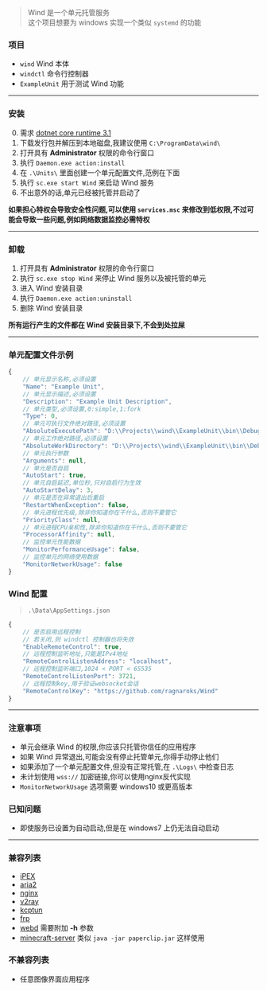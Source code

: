 > Wind 是一个单元托管服务  
> 这个项目想要为 windows 实现一个类似 `systemd` 的功能

### 项目
- `wind` Wind 本体
- `windctl` 命令行控制器
- `ExampleUnit` 用于测试 Wind 功能

****

### 安装
0. 需求 [dotnet core runtime 3.1](https://dotnet.microsoft.com/download/dotnet-core/3.1)
1. 下载发行包并解压到本地磁盘,我建议使用 `C:\ProgramData\wind\`
2. 打开具有 **Administrator** 权限的命令行窗口
3. 执行 `Daemon.exe action:install`
4. 在 `.\Units\` 里面创建一个单元配置文件,范例在下面
5. 执行 `sc.exe start Wind` 来启动 Wind 服务
6. 不出意外的话,单元已经被托管并启动了

**如果担心特权会导致安全性问题,可以使用 `services.msc` 来修改到低权限,不过可能会导致一些问题,例如网络数据监控必需特权**

****

### 卸载
1. 打开具有 **Administrator** 权限的命令行窗口
2. 执行 `sc.exe stop Wind` 来停止 Wind 服务以及被托管的单元
3. 进入 Wind 安装目录
4. 执行 `Daemon.exe action:uninstall`
5. 删除 Wind 安装目录

**所有运行产生的文件都在 Wind 安装目录下,不会到处拉屎**

****

### 单元配置文件示例
```javascript
{
    // 单元显示名称,必须设置
    "Name": "Example Unit",
    // 单元显示描述,必须设置
    "Description": "Example Unit Description",
    // 单元类型,必须设置,0:simple,1:fork
    "Type": 0,
    // 单元可执行文件绝对路径,必须设置
    "AbsoluteExecutePath": "D:\\Projects\\wind\\ExampleUnit\\bin\\Debug\\netcoreapp3.1\\ExampleUnit.exe",
    // 单元工作绝对路径,必须设置
    "AbsoluteWorkDirectory": "D:\\Projects\\wind\\ExampleUnit\\bin\\Debug\\netcoreapp3.1",
    // 单元执行参数
    "Arguments": null,
    // 单元是否自启
    "AutoStart": true,
    // 单元自启延迟,单位秒,只对自启行为生效
    "AutoStartDelay": 3,
    // 单元是否在异常退出后重启
    "RestartWhenException": false,
    // 单元进程优先级,除非你知道你在干什么,否则不要管它
    "PriorityClass": null,
    // 单元进程CPU亲和性,除非你知道你在干什么,否则不要管它
    "ProcessorAffinity": null,
    // 监控单元性能数据
    "MonitorPerformanceUsage": false,
    // 监控单元的网络使用数据
    "MonitorNetworkUsage": false
}
```

### Wind 配置
> `.\Data\AppSettings.json`
```javascript
{
    // 是否启用远程控制
    // 若关闭,则 windctl 控制器也将失效
    "EnableRemoteControl": true,
    // 远程控制监听地址,只能是IPv4地址
    "RemoteControlListenAddress": "localhost",
    // 远程控制监听端口,1024 < PORT < 65535
    "RemoteControlListenPort": 3721,
    // 远程控制key,用于验证websocket会话
    "RemoteControlKey": "https://github.com/ragnaroks/Wind"
}
```

****

### 注意事项
- 单元会继承 Wind 的权限,你应该只托管你信任的应用程序
- 如果 Wind 异常退出,可能会没有停止托管单元,你得手动停止他们
- 如果添加了一个单元配置文件,但没有正常托管,在 `.\Logs\` 中检查日志
- 未计划使用 `wss://` 加密链接,你可以使用nginx反代实现
- `MonitorNetworkUsage` 选项需要 windows10 或更高版本

### 已知问题
- 即使服务已设置为自动启动,但是在 windows7 上仍无法自动启动

****

### 兼容列表
- [iPEX](https://github.com/ragnaroks/ipex)
- [aria2](https://github.com/aria2/aria2)
- [nginx](https://github.com/nginx/nginx)
- [v2ray](https://github.com/v2ray/v2ray-core)
- [kcptun](https://github.com/xtaci/kcptun)
- [frp](https://github.com/fatedier/frp)
- [webd](https://webd.cf/) 需要附加 **-h** 参数
- [minecraft-server](https://github.com/PaperMC) 类似 `java -jar paperclip.jar` 这样使用

### 不兼容列表
- 任意图像界面应用程序
